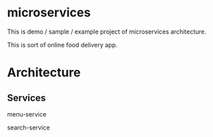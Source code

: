 # microservices

This is demo / sample / example project of microservices architecture.

This is sort of online food delivery app.

# Architecture

## Services

menu-service

search-service


